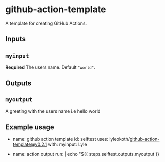 # github-action-template
A template for creating GitHub Actions.

## Inputs

## `myinput`

**Required** The users name. Default `"world"`.

## Outputs

## `myoutput`

A greeting with the users name i.e hello world

## Example usage

- name: github action template
  id: selftest
  uses: lyleokoth/github-action-template@v0.2.1
  with:
    myinput: Lyle

- name: action output
  run: |
    echo "${{ steps.selftest.outputs.myoutput }}
